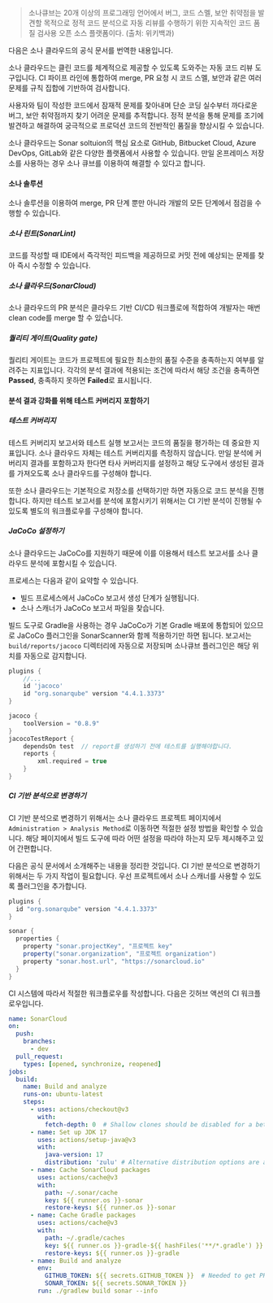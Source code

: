 > 소나큐브는 20개 이상의 프로그래밍 언어에서 버그, 코드 스멜, 보안 취약점을 발견할 목적으로 정적 코드 분석으로 자동 리뷰를 수행하기 위한 지속적인 코드 품질 검사용 오픈 소스 플랫폼이다. (출처: 위키백과)

다음은 소나 클라우드의 공식 문서를 번역한 내용입니다.

소나 클라우드는 클린 코드를 체계적으로 제공할 수 있도록 도와주는 자동 코드 리뷰 도구입니다. CI 파이프 라인에 통합하여 merge, PR 요청 시 코드 스멜, 보안과 같은 여러 문제를 규칙 집합에 기반하여 검사합니다.

사용자와 팀이 작성한 코드에서 잠재적 문제를 찾아내며 단순 코딩 실수부터 까다로운 버그, 보안 취약점까지 찾기 어려운 문제를 추적합니다. 정적 분석을 통해 문제를 조기에 발견하고 해결하여 궁극적으로 프로덕션 코드의 전반적인 품질을 향상시킬 수 있습니다.

소나 클라우드는 Sonar soltuion의 핵심 요소로 GitHub, Bitbucket Cloud, Azure DevOps, GitLab와 같은 다양한 플랫폼에서 사용할 수 있습니다. 만일 온프레미스 저장소를 사용하는 경우 소나 큐브를 이용하여 해결할 수 있다고 합니다.

#### 소나 솔루션
소나 솔루션을 이용하여 merge, PR 단계 뿐만 아니라 개발의 모든 단계에서 점검을 수행할 수 있습니다.
##### 소나 린트(SonarLint)
코드를 작성할 때 IDE에서 즉각적인 피드백을 제공하므로 커밋 전에 예상되는 문제를 찾아 즉시 수정할 수 있습니다. 
##### 소나 클라우드(SonarCloud)
소나 클라우드의 PR 분석은 클라우드 기반 CI/CD 워크플로에 적합하여 개발자는 매번 clean code를 merge 할 수 있습니다.
##### 퀄리티 게이트(Quality gate)
퀄리티 게이트는 코드가 프로젝트에 필요한 최소한의 품질 수준을 충족하는지 여부를 알려주는 지표입니다. 각각의 분석 결과에 적용되는 조건에 따라서 해당 조건을 충족하면 **Passed**, 충족하지 못하면 **Failed**로 표시됩니다.

#### 분석 결과 강화를 위해 테스트 커버리지 포함하기
##### 테스트 커버리지
테스트 커버리지 보고서와 테스트 실행 보고서는 코드의 품질을 평가하는 데 중요한 지표입니다. 소나 클라우드 자체는 테스트 커버리지를 측정하지 않습니다. 만일 분석에 커버리지 결과를 포함하고자 한다면 타사 커버리지를 설정하고 해당 도구에서 생성된 결과를 가져오도록 소나 클라우드를 구성해야 합니다.

또한 소나 클라우드는 기본적으로 저장소를 선택하기만 하면 자동으로 코드 분석을 진행합니다. 하지만 테스트 보고서를 분석에 포함시키기 위해서는 CI 기반 분석이 진행될 수 있도록 별도의 워크플로우를 구성해야 합니다.
##### JaCoCo 설정하기
소나 클라우드는 JaCoCo를 지원하기 때문에 이를 이용해서 테스트 보고서를 소나 클라우드 분석에 포함시킬 수 있습니다.

프로세스는 다음과 같이 요약할 수 있습니다.

- 빌드 프로세스에서 JaCoCo 보고서 생성 단계가 실행됩니다.
- 소나 스캐너가 JaCoCo 보고서 파일을 찾습니다.

빌드 도구로 Gradle을 사용하는 경우 JaCoCo가 기본 Gradle 배포에 통합되어 있으므로 JaCoCo 플러그인을 SonarScanner와 함께 적용하기만 하면 됩니다. 보고서는 `build/reports/jacoco` 디렉터리에 자동으로 저장되며 소나큐브 플러그인은 해당 위치를 자동으로 감지합니다.
```groovy
plugins {  
	//...
    id 'jacoco'  
    id "org.sonarqube" version "4.4.1.3373"  
}

jacoco {  
    toolVersion = "0.8.9"  
}  
jacocoTestReport {  
    dependsOn test  // report를 생성하기 전에 테스트를 실행해야합니다.  
    reports {  
        xml.required = true  
    }  
}  
```

##### CI 기반 분석으로 변경하기
CI 기반 분석으로 변경하기 위해서는 소나 클라우드 프로젝트 페이지에서 `Administration > Analysis Method`로 이동하면 적절한 설정 방법을 확인할 수 있습니다. 해당 페이지에서 빌드 도구에 따라 어떤 설정을 따라야 하는지 모두 제시해주고 있어 간편합니다.

다음은 공식 문서에서 소개해주는 내용을 정리한 것입니다. CI 기반 분석으로 변경하기 위해서는 두 가지 작업이 필요합니다. 우선 프로젝트에서 소나 스캐너를 사용할 수 있도록 플러그인을 추가합니다.
```groovy
plugins {
  id "org.sonarqube" version "4.4.1.3373"
}

sonar {
  properties {
    property "sonar.projectKey", "프로젝트 key"
    property("sonar.organization", "프로젝트 organization")
    property "sonar.host.url", "https://sonarcloud.io"
  }
}
```

CI 시스템에 따라서 적절한 워크플로우를 작성합니다. 다음은 깃허브 액션의 CI 워크플로우입니다.
```yml
name: SonarCloud
on:
  push:
    branches:
      - dev
  pull_request:
    types: [opened, synchronize, reopened]
jobs:
  build:
    name: Build and analyze
    runs-on: ubuntu-latest
    steps:
      - uses: actions/checkout@v3
        with:
          fetch-depth: 0  # Shallow clones should be disabled for a better relevancy of analysis
      - name: Set up JDK 17
        uses: actions/setup-java@v3
        with:
          java-version: 17
          distribution: 'zulu' # Alternative distribution options are available
      - name: Cache SonarCloud packages
        uses: actions/cache@v3
        with:
          path: ~/.sonar/cache
          key: ${{ runner.os }}-sonar
          restore-keys: ${{ runner.os }}-sonar
      - name: Cache Gradle packages
        uses: actions/cache@v3
        with:
          path: ~/.gradle/caches
          key: ${{ runner.os }}-gradle-${{ hashFiles('**/*.gradle') }}
          restore-keys: ${{ runner.os }}-gradle
      - name: Build and analyze
        env:
          GITHUB_TOKEN: ${{ secrets.GITHUB_TOKEN }}  # Needed to get PR information, if any
          SONAR_TOKEN: ${{ secrets.SONAR_TOKEN }}
        run: ./gradlew build sonar --info
```